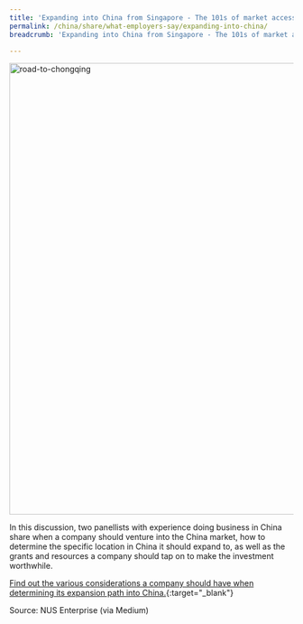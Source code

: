 ```yaml
---
title: 'Expanding into China from Singapore - The 101s of market access via Suzhou'
permalink: /china/share/what-employers-say/expanding-into-china/
breadcrumb: 'Expanding into China from Singapore - The 101s of market access via Suzhou'

---
```



<img src="\images\china-employers\expanding-into-china.jpg" alt="road-to-chongqing" style="width:800px;" />

In this discussion, two panellists with experience doing business in China share when a company should venture into the China market, how to determine the specific location in China it should expand to, as well as the grants and resources a company should tap on to make the investment worthwhile. 

[Find out the various considerations a company should have when determining its expansion path into China.](https://medium.com/@NUSEnterprise/expanding-into-china-from-singapore-the-101s-of-market-access-via-suzhou-ffffb81baf5e){:target="_blank"}

Source: NUS Enterprise (via Medium)
